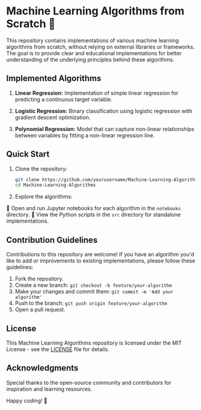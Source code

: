 # Machine Learning Algorithms from Scratch 🤖

This repository contains implementations of various machine learning algorithms from scratch, without relying on external libraries or frameworks. The goal is to provide clear and educational implementations for better understanding of the underlying principles behind these algorithms.

## Implemented Algorithms

1. **Linear Regression:** Implementation of simple linear regression for predicting a continuous target variable.

2. **Logistic Regression:** Binary classification using logistic regression with gradient descent optimization.

3. **Polynomial Regression:** Model that can capture non-linear relationships between variables by fitting a non-linear regression line.

## Quick Start

1. Clone the repository:
   ```bash
   git clone https://github.com/yourusername/Machine-Learning-Algorithms.git
   cd Machine-Learning-Algorithms
   ```

2. Explore the algorithms:

🚀 Open and run Jupyter notebooks for each algorithm in the `notebooks` directory.
🚀 View the Python scripts in the `src` directory for standalone implementations.

## Contribution Guidelines

Contributions to this repository are welcome! If you have an algorithm you'd like to add or improvements to existing implementations, please follow these guidelines:

1. Fork the repository.
2. Create a new branch: `git checkout -b feature/your-algorithm`
3. Make your changes and commit them: `git commit -m 'Add your algorithm'`
4. Push to the branch: `git push origin feature/your-algorithm`
5. Open a pull request.

## License

This Machine Learning Algorithms repository is licensed under the MIT License - see the [LICENSE](LICENSE) file for details.

## Acknowledgments

Special thanks to the open-source community and contributors for inspiration and learning resources.

Happy coding! 🚀


